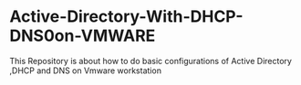# Active-Directory-With-DHCP-DNS0on-VMWARE

This Repository is about how to do basic configurations of Active Directory ,DHCP and DNS on Vmware workstation
